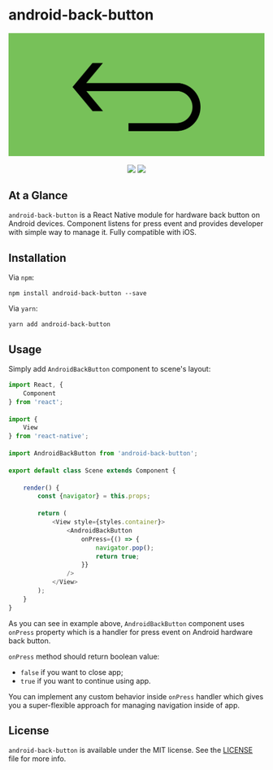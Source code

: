 # android-back-button

<p align="center" >
    <img src="https://github.com/igormatyushkin014/android-back-button/blob/master/img/logo.png" alt="android-back-button" title="android-back-button">
</p>

<p align="center">
    <a href="https://www.npmjs.com/package/android-back-button"><img src="https://img.shields.io/npm/v/android-back-button.svg?style=flat-square"></a>
    <a href="https://www.npmjs.com/package/android-back-button"><img src="https://img.shields.io/npm/dm/android-back-button.svg?style=flat-square"></a>
</p>

## At a Glance

`android-back-button` is a React Native module for hardware back button on Android devices. Component listens for press event and provides developer with simple way to manage it. Fully compatible with iOS.

## Installation

Via `npm`:
```
npm install android-back-button --save
```

Via `yarn`:
```
yarn add android-back-button
```

## Usage

Simply add `AndroidBackButton` component to scene's layout:

```javascript
import React, {
    Component
} from 'react';

import {
    View
} from 'react-native';

import AndroidBackButton from 'android-back-button';

export default class Scene extends Component {

    render() {
        const {navigator} = this.props;
        
        return (
            <View style={styles.container}>
                <AndroidBackButton
                    onPress={() => {
                        navigator.pop();
                        return true;
                    }}
                />
            </View>
        );
    }
}
```

As you can see in example above, `AndroidBackButton` component uses `onPress` property which is a handler for press event on Android hardware back button.

`onPress` method should return boolean value:
- `false` if you want to close app;
- `true` if you want to continue using app.

You can implement any custom behavior inside `onPress` handler which gives you a super-flexible approach for managing navigation inside of app.

## License

`android-back-button` is available under the MIT license. See the [LICENSE](./LICENSE) file for more info.
